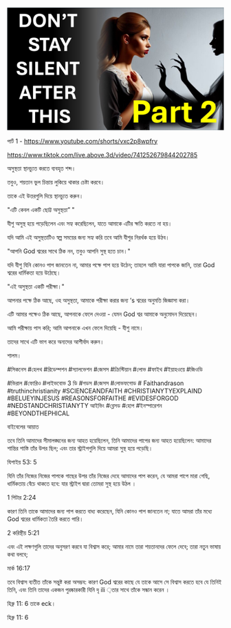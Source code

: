 ![Video cover image](../cover.jpg "cover photo")

পার্ট 1 - https://www.youtube.com/shorts/vxc2p8wpfry

https://www.tiktok.com/live.above.3d/video/741252679844202785

অসুস্থতা স্থানচ্যুত করতে ব্যবহৃত শব্দ।

তবুও, শয়তান ভুল চিন্তায় লুকিয়ে থাকার চেষ্টা করবে।

তাকে এই উত্তরগুলি দিয়ে স্থানচ্যুত করুন।

"এটি কেবল একটি ছোট্ট অসুস্থতা” "

যীশু অসুস্থ হয়ে পড়েছিলেন এবং সহ্য করেছিলেন, যাতে আমাকে এটির ক্ষতি করতে না হয়।

যদি আমি এই অসুস্থতাটিও স্বল্প সময়ের জন্য সহ্য করি তবে আমি যীশুর নিরর্থক হয়ে উঠব।

"আপনি God শ্বরের সাথে ঠিক নন, তবুও আপনি সুস্থ হতে চান।"

যদি যীশু যিনি কোনও পাপ জানতেন না, আমার পক্ষে পাপ হয়ে উঠেন; তাহলে আমি যারা পাপকে জানি, তারা God শ্বরের ধার্মিকতা হয়ে উঠেছে।

"এই অসুস্থতা একটি পরীক্ষা।"

আপনার পক্ষে ঠিক আছে, ওহ অসুস্থতা, আমাকে পরীক্ষা করার জন্য ’s শ্বরের অনুমতি জিজ্ঞাসা করা।

এটি আমার পক্ষেও ঠিক আছে, আপনাকে ফেলে দেওয়া - যেমন God শ্বর আমাকে অনুমোদন দিয়েছেন।

আমি পরীক্ষায় পাস করি; আমি আপনাকে এখন ফেলে দিয়েছি - যীশু নামে।

তাদের সাথে এটি ভাগ করে অন্যদের আশীর্বাদ করুন।

শালম।

#সিকনেস #হেলথ #রিডেম্পশন #স্যালভেশন #জেসস #ক্রিস্টিয়ান #লোভ #ফাইথ #ইয়াহওয়ে #জিওডি

#ভিরাল #ফোরিও #লাইভবোভ 3 ডি #গডস #জেসস #লোভফগোড # Faithandrason #truthinchristianity #SCIENCEANDFAITH #CHRISTIANYTYEXPLAIND #BELUEYINJESUS ​​#REASONSFORFAITHE #EVIDESFORGOD #NEDSTANDCHRISTIANYTY আইভিং #ব্লেসড #হোপ #ইনস্পারেশন #BEYONDTHEPHICAL

বাইবেলের আয়াত

তবে তিনি আমাদের সীমালঙ্ঘনের জন্য আহত হয়েছিলেন, তিনি আমাদের পাপের জন্য আহত হয়েছিলেন: আমাদের শান্তির শাস্তি তাঁর উপর ছিল; এবং তার স্ট্রাইপগুলি দিয়ে আমরা সুস্থ হয়ে পড়েছি।

যিশাইয় 53: 5

যিনি তাঁর নিজের নিজের পাপকে গাছের উপর তাঁর নিজের দেহে আমাদের পাপ করেন, যে আমরা পাপে মারা গেছি, ধার্মিকতায় বেঁচে থাকতে হবে: যার স্ট্রাইপ দ্বারা তোমরা সুস্থ হয়ে উঠল ।

1 পিটার 2:24

কারণ তিনি তাকে আমাদের জন্য পাপ করতে বাধ্য করেছেন, যিনি কোনও পাপ জানতেন না; যাতে আমরা তাঁর মধ্যে God শ্বরের ধার্মিকতা তৈরি করতে পারি।

2 করিন্থীয় 5:21

এবং এই লক্ষণগুলি তাদের অনুসরণ করবে যা বিশ্বাস করে; আমার নামে তারা শয়তানদের ফেলে দেবে; তারা নতুন ভাষায় কথা বলবে;

মার্ক 16:17

তবে বিশ্বাস ব্যতীত তাঁকে সন্তুষ্ট করা অসম্ভব: কারণ God শ্বরের কাছে যে তাকে আসে সে বিশ্বাস করতে হবে যে তিনিই তিনি, এবং তিনি তাদের একজন পুরষ্কারকারী যিনি দৃ ili ়তার সাথে তাঁকে সন্ধান করেন ।

হিব্রু 11: 6 তাকে eck।

হিব্রু 11: 6